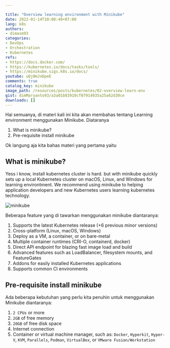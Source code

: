 ```yaml
---

title: "Overview learning environment with Minikube"
date: 2022-01-14T10:08:49+07:00
lang: k8s
authors:
- dimasm93
categories:
- DevOps
- Orchestration
- Kubernetes
refs: 
- https://docs.docker.com/
- https://kubernetes.io/docs/tasks/tools/
- https://minikube.sigs.k8s.io/docs/
youtube: uQj0mJxDpeE
comments: true
catalog_key: minikube
image_path: /resources/posts/kubernetes/02-overview-learn-env
gist: dimMaryanto93/a3a01b83910cf07914935a25a62d30ce
downloads: []
---
```



Hai semuanya, di materi kali ini kita akan membahas tentang Learning environment menggunakan Minikube. Diataranya

1. What is minikube?
2. Pre-requisite install minikube

Ok langung aja kita bahas materi yang pertama yaitu 

<!--more-->

## What is minikube?

Yess i know, install kubernetes cluster is hard. but with minikube quickly sets up a local Kubernetes cluster on macOS, Linux, and Windows for learning environtment. We recommend using minikube to helping application developers and new Kubernetes users learning kubernetes technology.

![minikube](https://minikube.sigs.k8s.io/images/screenshot.png)

Beberapa feature yang di tawarkan menggunakan minikube diantaranya:

1. Supports the latest Kubernetes release (+6 previous minor versions)
2. Cross-platform (Linux, macOS, Windows)
3. Deploy as a VM, a container, or on bare-metal
4. Multiple container runtimes (CRI-O, containerd, docker)
5. Direct API endpoint for blazing fast image load and build
6. Advanced features such as LoadBalancer, filesystem mounts, and FeatureGates
7. Addons for easily installed Kubernetes applications
8. Supports common CI environments

## Pre-requisite install minikube

Ada beberapa kebutuhan yang perlu kita penuhin untuk menggunakan Minikube diantaranya:

1. `2 CPUs` or more
2. `2GB` of free memory
3. `20GB` of free disk space
4. Internet connection
5. Container or virtual machine manager, such as: `Docker`, `Hyperkit`, `Hyper-V`, `KVM`, `Parallels`, `Podman`, `VirtualBox`, or `VMware Fusion/Workstation`